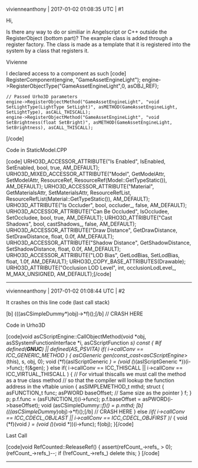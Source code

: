 vivienneanthony | 2017-01-02 01:08:35 UTC | #1

Hi,

Is there any way to do or similiar in Angelscript or C++ outside the RegisterObject (bottom part)? The example class is added through a register factory.  The class is made as a template that it is registered into the system by a class that registers it.

Vivienne

I declared access to a component as such
[code]
 RegisterComponent<GameAssetEngineLight>(engine, "GameAssetEngineLight");
    engine->RegisterObjectType("GameAssetEngineLight",0, asOBJ_REF);

    // Passed Urho3D parameters
    engine->RegisterObjectMethod("GameAssetEngineLight", "void SetLightType(LightType SetLight)", asMETHOD(GameAssetEngineLight, SetLightType), asCALL_THISCALL);
    engine->RegisterObjectMethod("GameAssetEngineLight", "void SetBrightness(float SetBright)", asMETHOD(GameAssetEngineLight, SetBrightness), asCALL_THISCALL);
[/code]

Code in StaticModel.CPP

[code]
    URHO3D_ACCESSOR_ATTRIBUTE("Is Enabled", IsEnabled, SetEnabled, bool, true, AM_DEFAULT);
    URHO3D_MIXED_ACCESSOR_ATTRIBUTE("Model", GetModelAttr, SetModelAttr, ResourceRef, ResourceRef(Model::GetTypeStatic()), AM_DEFAULT);
    URHO3D_ACCESSOR_ATTRIBUTE("Material", GetMaterialsAttr, SetMaterialsAttr, ResourceRefList, ResourceRefList(Material::GetTypeStatic()),
        AM_DEFAULT);
    URHO3D_ATTRIBUTE("Is Occluder", bool, occluder_, false, AM_DEFAULT);
    URHO3D_ACCESSOR_ATTRIBUTE("Can Be Occluded", IsOccludee, SetOccludee, bool, true, AM_DEFAULT);
    URHO3D_ATTRIBUTE("Cast Shadows", bool, castShadows_, false, AM_DEFAULT);
    URHO3D_ACCESSOR_ATTRIBUTE("Draw Distance", GetDrawDistance, SetDrawDistance, float, 0.0f, AM_DEFAULT);
    URHO3D_ACCESSOR_ATTRIBUTE("Shadow Distance", GetShadowDistance, SetShadowDistance, float, 0.0f, AM_DEFAULT);
    URHO3D_ACCESSOR_ATTRIBUTE("LOD Bias", GetLodBias, SetLodBias, float, 1.0f, AM_DEFAULT);
    URHO3D_COPY_BASE_ATTRIBUTES(Drawable);
    URHO3D_ATTRIBUTE("Occlusion LOD Level", int, occlusionLodLevel_, M_MAX_UNSIGNED, AM_DEFAULT);[/code]

-------------------------

vivienneanthony | 2017-01-02 01:08:44 UTC | #2

It crashes on this line code (last call stack)

[b]	(((asCSimpleDummy*)obj)->*f)();[/b] // CRASH HERE

Code in Urho3D

[code]void asCScriptEngine::CallObjectMethod(void *obj, asSSystemFunctionInterface *i, asCScriptFunction *s) const
{
#if defined(__GNUC__) || defined(AS_PSVITA)
	if( i->callConv == ICC_GENERIC_METHOD )
	{
		asCGeneric gen(const_cast<asCScriptEngine*>(this), s, obj, 0);
		void (*f)(asIScriptGeneric *) = (void (*)(asIScriptGeneric *))(i->func);
		f(&gen);
	}
	else if( i->callConv == ICC_THISCALL || i->callConv == ICC_VIRTUAL_THISCALL )
	{
		// For virtual thiscalls we must call the method as a true class method
		// so that the compiler will lookup the function address in the vftable
		union
		{
			asSIMPLEMETHOD_t mthd;
			struct
			{
				asFUNCTION_t func;
				asPWORD baseOffset;  // Same size as the pointer
			} f;
		} p;
		p.f.func = (asFUNCTION_t)(i->func);
		p.f.baseOffset = asPWORD(i->baseOffset);
		void (asCSimpleDummy::*f)() = p.mthd;
	[b]	(((asCSimpleDummy*)obj)->*f)();[/b] // CRASH HERE
	}
	else /*if( i->callConv == ICC_CDECL_OBJLAST || i->callConv == ICC_CDECL_OBJFIRST )*/
	{
		void (*f)(void *) = (void (*)(void *))(i->func);
		f(obj);
	}[/code]


Last Call

[code]void RefCounted::ReleaseRef()
{
    assert(refCount_->refs_ > 0);
    (refCount_->refs_)--;
    if (!refCount_->refs_)
        delete this;
}
[/code]

-------------------------

